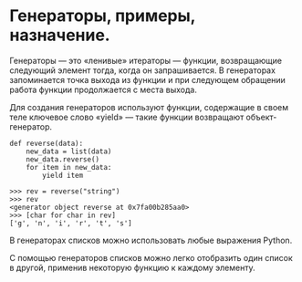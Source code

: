 # Генераторы, примеры, назначение.

Генераторы — это «ленивые» итераторы — функции, возвращающие следующий элемент тогда, когда он запрашивается. В генераторах запоминается точка выхода из функции и при следующем обращении работа функции продолжается с места выхода.

Для создания генераторов используют функции, содержащие в своем теле ключевое слово «yield» — такие функции возвращают объект-генератор.

```
def reverse(data):
    new_data = list(data)
    new_data.reverse()
    for item in new_data:
        yield item
 
>>> rev = reverse("string")
>>> rev
<generator object reverse at 0x7fa00b285aa0>
>>> [char for char in rev]
['g', 'n', 'i', 'r', 't', 's']
```

В генераторах списков можно использовать любые выражения Python.

С помощью генераторов списков можно легко отобразить один список в другой, применив некоторую функцию к каждому элементу.